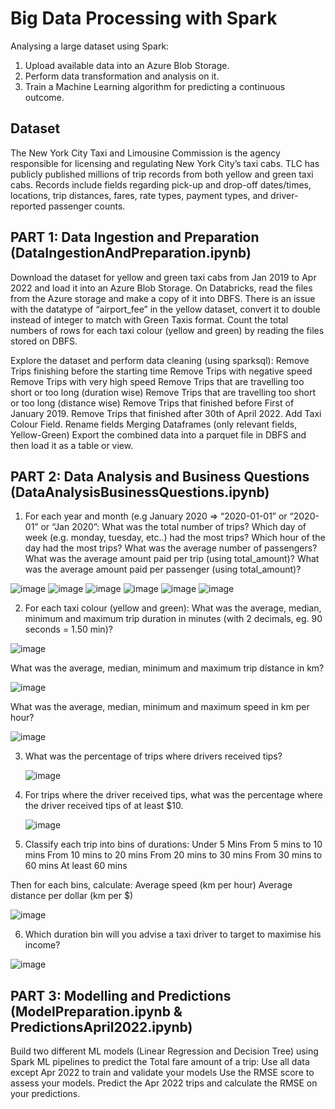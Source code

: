 # Big Data Processing with Spark
Analysing a large dataset using Spark: 
1. Upload available data into an Azure Blob Storage.
2. Perform data transformation and analysis on it.
3. Train a Machine Learning algorithm for predicting a continuous outcome.

## Dataset

The New York City Taxi and Limousine Commission is the agency responsible for licensing and regulating New York City’s taxi cabs. TLC has publicly published millions of trip records from both yellow and green taxi cabs. Records include fields regarding pick-up and drop-off dates/times, locations, trip distances, fares, rate types, payment types, and driver-reported passenger counts.

## PART 1: Data Ingestion and Preparation (DataIngestionAndPreparation.ipynb)

Download the dataset for yellow and green taxi cabs from Jan 2019 to Apr 2022 and load it into an Azure Blob Storage.
On Databricks, read the files from the Azure storage and make a copy of it into DBFS. 
There is an issue with the datatype of “airport_fee” in the yellow dataset, convert it to double instead of integer to match with Green Taxis format.
Count the total numbers of rows for each taxi colour (yellow and green) by reading the files stored on DBFS.

Explore the dataset and perform data cleaning (using sparksql):
Remove Trips finishing before the starting time
Remove Trips with negative speed
Remove Trips with very high speed 
Remove Trips that are travelling too short or too long (duration wise)
Remove Trips that are travelling too short or too long (distance wise)
Remove Trips that finished before First of January 2019.
Remove Trips that finished after 30th of April 2022.
Add Taxi Colour Field.
Rename fields
Merging Dataframes (only relevant fields, Yellow-Green)
Export the combined data into a parquet file in DBFS and then load it as a table or view.

## PART 2: Data Analysis and Business Questions (DataAnalysisBusinessQuestions.ipynb)

1. For each year and month (e.g January 2020 => “2020-01-01” or “2020-01” or “Jan 2020”:
What was the total number of trips?
Which day of week (e.g. monday, tuesday, etc..) had the most trips?
Which hour of the day had the most trips?
What was the average number of passengers?
What was the average amount paid per trip (using total_amount)?
What was the average amount paid per passenger (using total_amount)?

![image](https://github.com/gerardo5797/BigDataProcessingSpark/assets/88528474/19dfb3bc-908d-476c-9b35-7ccdfa2a2884)
![image](https://github.com/gerardo5797/BigDataProcessingSpark/assets/88528474/49de96ee-82ec-4620-b20b-4ea546e2870d)
![image](https://github.com/gerardo5797/BigDataProcessingSpark/assets/88528474/e2c2c25b-604f-45f4-a426-03bab412718a)
![image](https://github.com/gerardo5797/BigDataProcessingSpark/assets/88528474/af686cad-3575-4342-917e-708b62c57cde)
![image](https://github.com/gerardo5797/BigDataProcessingSpark/assets/88528474/446781f4-c9c8-4c1f-98c7-de233b285daa)
![image](https://github.com/gerardo5797/BigDataProcessingSpark/assets/88528474/19bf8019-d25b-4a1c-8f56-91eee991a1bd)

2. For each taxi colour (yellow and green):
What was the average, median, minimum and maximum trip duration in minutes (with 2 decimals, eg. 90 seconds = 1.50 min)?

![image](https://github.com/gerardo5797/BigDataProcessingSpark/assets/88528474/0c1b545c-ba13-496d-8509-226e24eb12bb)

What was the average, median, minimum and maximum trip distance in km?

![image](https://github.com/gerardo5797/BigDataProcessingSpark/assets/88528474/ba1e03d9-b02b-45b7-ac31-2d41d1e26cbd)


What was the average, median, minimum and maximum speed in km per hour?

![image](https://github.com/gerardo5797/BigDataProcessingSpark/assets/88528474/610962ec-d66f-4e4b-b222-d624755dd341)


3. What was the percentage of trips where drivers received tips?

   ![image](https://github.com/gerardo5797/BigDataProcessingSpark/assets/88528474/ac0431d2-aded-4061-9a74-8de6d98b19c2)

4. For trips where the driver received tips, what was the percentage where the driver received tips of at least $10.

   ![image](https://github.com/gerardo5797/BigDataProcessingSpark/assets/88528474/bdbbbb72-f854-40d3-b0f1-0a01961f562d)

5. Classify each trip into bins of durations:
Under 5 Mins
From 5 mins to 10 mins
From 10 mins to 20 mins
From 20 mins to 30 mins
From 30 mins to 60 mins
At least 60 mins

Then for each bins, calculate: 
Average speed (km per hour)
Average distance per dollar (km per $)

![image](https://github.com/gerardo5797/BigDataProcessingSpark/assets/88528474/2ee0aee4-a7dd-4e45-b93c-41c05d78f01e)

6. Which duration bin will you advise a taxi driver to target to maximise his income?

![image](https://github.com/gerardo5797/BigDataProcessingSpark/assets/88528474/ef920d1c-44b1-42d6-91e4-459b36c76162)


## PART 3: Modelling and Predictions (ModelPreparation.ipynb & PredictionsApril2022.ipynb)

Build two different ML models (Linear Regression and Decision Tree) using Spark ML pipelines to predict the Total fare amount of a trip:
Use all data except Apr 2022 to train and validate your models
Use the RMSE score to assess your models.
Predict the Apr 2022 trips and calculate the RMSE on your predictions.


